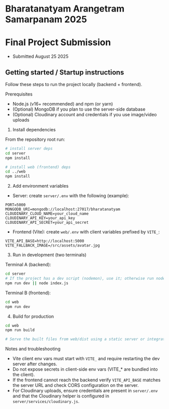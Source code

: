# Bharatanatyam Arangetram Samarpanam 2025 
# Final Project Submission 
- Submitted August 25 2025

## Getting started / Startup instructions

Follow these steps to run the project locally (backend + frontend).

Prerequisites
- Node.js (v16+ recommended) and npm (or yarn)
- (Optional) MongoDB if you plan to use the server-side database
- (Optional) Cloudinary account and credentials if you use image/video uploads

1) Install dependencies

From the repository root run:

```bash
# install server deps
cd server
npm install

# install web (frontend) deps
cd ../web
npm install
```

2) Add environment variables

- Server: create `server/.env` with the following (example):

```
PORT=5000
MONGODB_URI=mongodb://localhost:27017/bharatanatyam
CLOUDINARY_CLOUD_NAME=your_cloud_name
CLOUDINARY_API_KEY=your_api_key
CLOUDINARY_API_SECRET=your_api_secret
```

- Frontend (Vite): create `web/.env` with client variables prefixed by `VITE_`:

```
VITE_API_BASE=http://localhost:5000
VITE_FALLBACK_IMAGE=/src/assets/avatar.jpg
```

3) Run in development (two terminals)

Terminal A (backend):

```bash
cd server
# If the project has a dev script (nodemon), use it; otherwise run node
npm run dev || node index.js
```

Terminal B (frontend):

```bash
cd web
npm run dev
```

4) Build for production

```bash
cd web
npm run build

# Serve the built files from web/dist using a static server or integrate with server/
```

Notes and troubleshooting
- Vite client env vars must start with `VITE_` and require restarting the dev server after changes.
- Do not expose secrets in client-side env vars (VITE_* are bundled into the client).
- If the frontend cannot reach the backend verify `VITE_API_BASE` matches the server URL and check CORS configuration on the server.
- For Cloudinary uploads, ensure credentials are present in `server/.env` and that the Cloudinary helper is configured in `server/services/cloudinary.js`.

